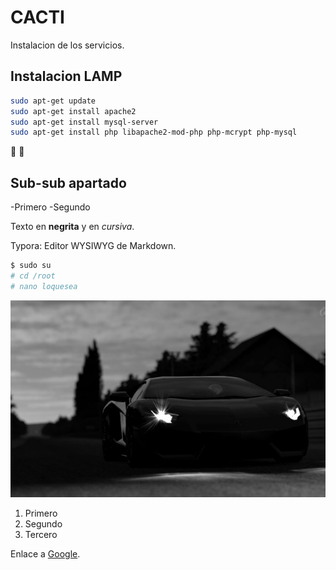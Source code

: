 # CACTI

Instalacion de los servicios.

## Instalacion LAMP

```bash
sudo apt-get update
sudo apt-get install apache2
sudo apt-get install mysql-server
sudo apt-get install php libapache2-mod-php php-mcrypt php-mysql
```

:banana:
:orange:

## Sub-sub apartado

-Primero
-Segundo


Texto en **negrita** y en *cursiva*.

Typora: Editor WYSIWYG de Markdown.

```bash
$ sudo su
# cd /root
# nano loquesea
```

![Mi imagen](images/foto.jpg)
1. Primero
2. Segundo
3. Tercero

Enlace a [Google](https://www.google.com).